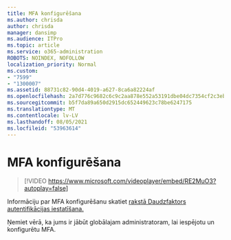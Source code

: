 ```yaml
---
title: MFA konfigurēšana
ms.author: chrisda
author: chrisda
manager: dansimp
ms.audience: ITPro
ms.topic: article
ms.service: o365-administration
ROBOTS: NOINDEX, NOFOLLOW
localization_priority: Normal
ms.custom:
- "7599"
- "1300007"
ms.assetid: 88731c82-90d4-4019-a627-8ca6a82224af
ms.openlocfilehash: 2a7d776c9682c6c9c2aa878e552a53191dbe04dc7354cf2c3ebb9600f1fe399c
ms.sourcegitcommit: b5f7da89a650d2915dc652449623c78be6247175
ms.translationtype: MT
ms.contentlocale: lv-LV
ms.lasthandoff: 08/05/2021
ms.locfileid: "53963614"
---
```

# <a name="configure-mfa"></a>MFA konfigurēšana

> [!VIDEO https://www.microsoft.com/videoplayer/embed/RE2MuO3?autoplay=false]

Informāciju par MFA konfigurēšanu skatiet [rakstā Daudzfaktors autentifikācijas iestatīšana.](https://docs.microsoft.com/microsoft-365/admin/security-and-compliance/set-up-multi-factor-authentication)

Ņemiet vērā, ka jums ir jābūt globālajam administratoram, lai iespējotu un konfigurētu MFA.
